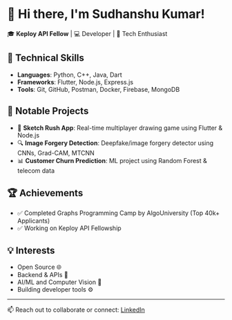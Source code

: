 # 👋 Hi there, I'm Sudhanshu Kumar!

🎓 **Keploy API Fellow** | 💻 Developer | 🚀 Tech Enthusiast  

## 🚀 Technical Skills
- **Languages**: Python, C++, Java, Dart
- **Frameworks**: Flutter, Node.js, Express.js
- **Tools**: Git, GitHub, Postman, Docker, Firebase, MongoDB

## 📌 Notable Projects
- 🎨 **Sketch Rush App**: Real-time multiplayer drawing game using Flutter & Node.js
- 🔍 **Image Forgery Detection**: Deepfake/image forgery detector using CNNs, Grad-CAM, MTCNN
- 📊 **Customer Churn Prediction**: ML project using Random Forest & telecom data

## 🏆 Achievements
- ✅ Completed Graphs Programming Camp by AlgoUniversity (Top 40k+ Applicants)
- ✅ Working on Keploy API Fellowship

## 💡 Interests
- Open Source 🌐
- Backend & APIs 🧠
- AI/ML and Computer Vision 🤖
- Building developer tools ⚙️

---

📫 Reach out to collaborate or connect: [LinkedIn](https://www.linkedin.com/in/sudhanshu137/)
